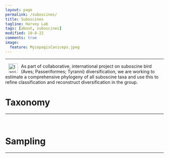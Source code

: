 ```yaml
---
layout: page
permalink: /suboscines/
title: Suboscines
tagline: Harvey Lab
tags: [about, suboscines]
modified: 10-8-22
comments: true
image:
  feature: MyiopagisCaniceps.jpeg
---
```

***

<img align="left" src="/images/nsflogo.jpg" alt="larrieu" width="30" hspace="10"/>
As part of collaborative, international project on suboscine bird (Aves; Passeriformes; Tyranni) diversification, we are working to estimate a comprehensive phylogeny of all suboscine taxa and use this to refine classification and reconstruct diversification in the group.

<br />


# Taxonomy
***

<br />

# Sampling
***

